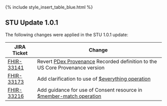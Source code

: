
{% include style_insert_table_blue.html %}

## STU Update 1.0.1
The following changes were applied in the STU 1.0.1 update:

| JIRA Ticket | Change         |
|------------|-----------------|
|[FHIR-33141](https://jira.hl7.org/browse/FHIR-33141)|Revert [PDex Provenance](/StructureDefinition-pdex-provenance.html) Recorded definition to the US Core Provenance version |
|[FHIR-33173](https://jira.hl7.org/browse/FHIR-33173)|Add clarification to use of [$everything operation](/PDexImplementationActorsInteractionsDataPayloadsandMethods.html#patient-everything-via-alternate-secure-transport)|
|[FHIR-33216](https://jira.hl7.org/browse/FHIR-33216)|Add guidance for use of Consent resource in [$member-match operation]()|
